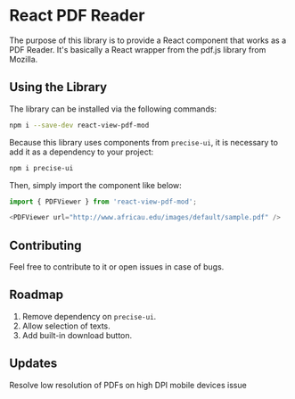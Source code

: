 # React PDF Reader

The purpose of this library is to provide a React component that works as a PDF Reader. It's basically a React wrapper from the pdf.js library from Mozilla.

## Using the Library

The library can be installed via the following commands:

```sh
npm i --save-dev react-view-pdf-mod
```

Because this library uses components from `precise-ui`, it is necessary to add it as a dependency to your project:

```sh
npm i precise-ui
```

Then, simply import the component like below:

```js
import { PDFViewer } from 'react-view-pdf-mod';

<PDFViewer url="http://www.africau.edu/images/default/sample.pdf" />

```

## Contributing

Feel free to contribute to it or open issues in case of bugs.


## Roadmap

1. Remove dependency on `precise-ui`.
2. Allow selection of texts.
3. Add built-in download button.


## Updates

Resolve low resolution of PDFs on high DPI mobile devices issue